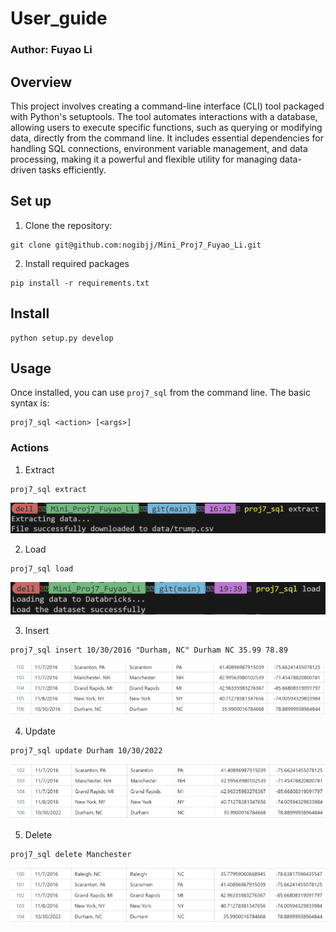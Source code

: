 # User_guide

### Author: Fuyao Li

## Overview
This project involves creating a command-line interface (CLI) tool packaged with Python's setuptools. The tool automates interactions with a database, allowing users to execute specific functions, such as querying or modifying data, directly from the command line. It includes essential dependencies for handling SQL connections, environment variable management, and data processing, making it a powerful and flexible utility for managing data-driven tasks efficiently.

## Set up
1. Clone the repository:
``` shell
git clone git@github.com:nogibjj/Mini_Proj7_Fuyao_Li.git
```
2. Install required packages
``` shell
pip install -r requirements.txt
```

## Install 
```shell
python setup.py develop
```

## Usage
Once installed, you can use `proj7_sql` from the command line. The basic syntax is:
```shell
proj7_sql <action> [<args>] 
```

### Actions
1. Extract
```shell
proj7_sql extract
```
![extract](img/extract.png)

2. Load
```shell
proj7_sql load
```
![load](img/load.png)

3. Insert
```shell
proj7_sql insert 10/30/2016 "Durham, NC" Durham NC 35.99 78.89
```
![insert](img/insert.png)


4. Update
```shell
proj7_sql update Durham 10/30/2022
```
![update](img/update.png)


5. Delete
```shell
proj7_sql delete Manchester
```
![delete](img/delete.png)
